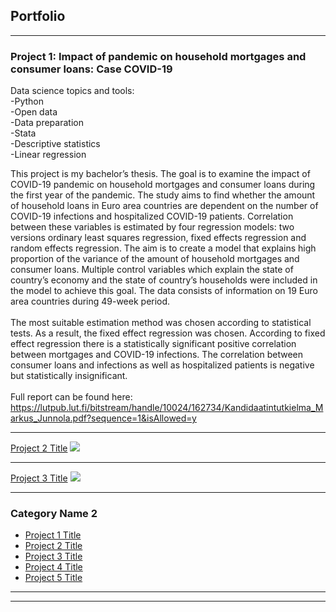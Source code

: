 ## Portfolio

---

### Project 1: Impact of pandemic on household mortgages and consumer loans: Case COVID-19

Data science topics and tools:<br>
-Python<br>
-Open data<br>
-Data preparation<br>
-Stata<br>
-Descriptive statistics<br>
-Linear regression

This project is my bachelor’s thesis. The goal is to examine the impact of COVID-19 pandemic on household
mortgages and consumer loans during the first year of the pandemic. The study aims to find
whether the amount of household loans in Euro area countries are dependent on the number
of COVID-19 infections and hospitalized COVID-19 patients. Correlation between these variables 
is estimated by four regression models: two versions ordinary least squares regression,
fixed effects regression and random effects regression. The aim is to create a model that
explains high proportion of the variance of the amount of household mortgages and consumer
loans. Multiple control variables which explain the state of country’s economy and the state
of country’s households were included in the model to achieve this goal. The data consists of
information on 19 Euro area countries during 49-week period.
<br><br>
The most suitable estimation method was chosen according to statistical tests. As a result, the
fixed effect regression was chosen. According to fixed effect regression there is a statistically
significant positive correlation between mortgages and COVID-19 infections. The correlation
between consumer loans and infections as well as hospitalized patients is negative but statistically insignificant.
<br><br>
Full report can be found here: https://lutpub.lut.fi/bitstream/handle/10024/162734/Kandidaatintutkielma_Markus_Junnola.pdf?sequence=1&isAllowed=y

---
[Project 2 Title](/pdf/sample_presentation.pdf)
<img src="images/dummy_thumbnail.jpg?raw=true"/>

---
[Project 3 Title](http://example.com/)
<img src="images/dummy_thumbnail.jpg?raw=true"/>

---

### Category Name 2

- [Project 1 Title](http://example.com/)
- [Project 2 Title](http://example.com/)
- [Project 3 Title](http://example.com/)
- [Project 4 Title](http://example.com/)
- [Project 5 Title](http://example.com/)

---




---
